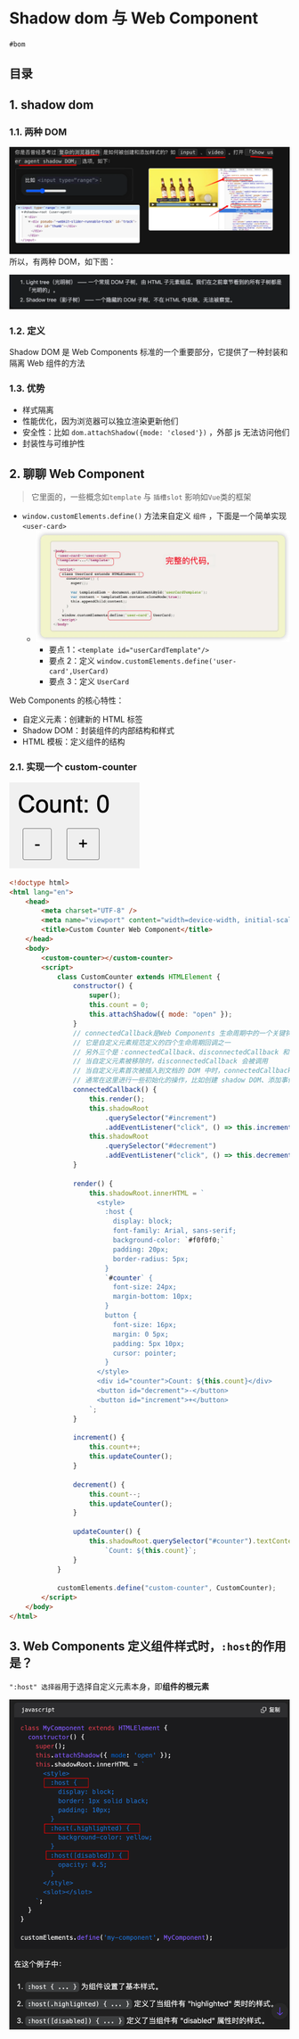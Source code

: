
# Shadow dom 与 Web Component

`#bom` 


## 目录
<!-- toc -->
 ## 1. shadow dom 

### 1.1. 两种 DOM

![图片&文件](./files/20241024-9.png)
所以，有两种 DOM，如下图：

![图片&文件](./files/20241024-10.png)

### 1.2. 定义

Shadow DOM 是 Web Components 标准的一个重要部分，它提供了一种封装和隔离 Web 组件的方法

### 1.3. 优势

- 样式隔离
- 性能优化，因为浏览器可以独立渲染更新他们
- 安全性：比如 `dom.attachShadow({mode: 'closed'})` ，外部 js 无法访问他们
- 封装性与可维护性

## 2. 聊聊 Web Component

> 它里面的，一些概念如`template` 与 `插槽slot` 影响如`Vue`类的框架

- `window.customElements.define()` 方法来自定义 `组件` ，下面是一个简单实现 `<user-card>`
	- ![图片&文件](./files/20241024-11.png)
		- 要点 1：`<template id="userCardTemplate"/>`
		- 要点 2：定义 `window.customElements.define('user-card',UserCard)`
		- 要点 3：定义 `UserCard`

Web Components 的核心特性：
- 自定义元素：创建新的 HTML 标签
- Shadow DOM：封装组件的内部结构和样式
- HTML 模板：定义组件的结构

### 2.1. 实现一个 custom-counter 

![图片&文件](./files/20241024-13.png)

```html hl:17,15,36,34
<!doctype html>
<html lang="en">
    <head>
        <meta charset="UTF-8" />
        <meta name="viewport" content="width=device-width, initial-scale=1.0" />
        <title>Custom Counter Web Component</title>
    </head>
    <body>
        <custom-counter></custom-counter>
        <script>
            class CustomCounter extends HTMLElement {
                constructor() {
                    super();
                    this.count = 0;
                    this.attachShadow({ mode: "open" });
                }
                // connectedCallback是Web Components 生命周期中的一个关键钩子函数。
                // 它是自定义元素规范定义的四个生命周期回调之一
                // 另外三个是：connectedCallback、disconnectedCallback 和 adoptedCallback
                // 当自定义元素被移除时，disconnectedCallback 会被调用
                // 当自定义元素首次被插入到文档的 DOM 中时，connectedCallback 会被自动调用
                // 通常在这里进行一些初始化的操作，比如创建 shadow DOM、添加事件监听器等
                connectedCallback() {
                    this.render();
                    this.shadowRoot
                        .querySelector("#increment")
                        .addEventListener("click", () => this.increment());
                    this.shadowRoot
                        .querySelector("#decrement")
                        .addEventListener("click", () => this.decrement());
                }

                render() {
                    this.shadowRoot.innerHTML = `
					  <style>
						:host {
						  display: block;
						  font-family: Arial, sans-serif;
						  background-color: `#f0f0f0;`
						  padding: 20px;
						  border-radius: 5px;
						}
						`#counter` {
						  font-size: 24px;
						  margin-bottom: 10px;
						}
						button {
						  font-size: 16px;
						  margin: 0 5px;
						  padding: 5px 10px;
						  cursor: pointer;
						}
					  </style>
					  <div id="counter">Count: ${this.count}</div>
					  <button id="decrement">-</button>
					  <button id="increment">+</button>
					`;
                }

                increment() {
                    this.count++;
                    this.updateCounter();
                }

                decrement() {
                    this.count--;
                    this.updateCounter();
                }

                updateCounter() {
                    this.shadowRoot.querySelector("#counter").textContent =
                        `Count: ${this.count}`;
                }
            }

            customElements.define("custom-counter", CustomCounter);
        </script>
    </body>
</html>

```

## 3. Web Components 定义组件样式时，`:host`的作用是？

`":host" 选择器`用于选择自定义元素本身，即**组件的根元素**

![图片&文件](./files/20241024-12.png)
